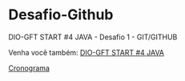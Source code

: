 # Desafio-Github
DIO-GFT START #4 JAVA - Desafio 1 - GIT/GITHUB

Venha você também: [DIO-GFT START #4 JAVA](https://web.dio.me/track/gft-start-4-java)

[Cronograma](/etapas-gft-start-4.png)
